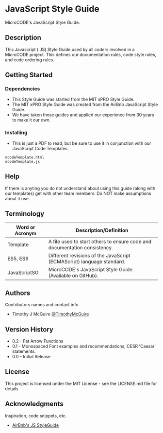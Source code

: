 # JavaScript Style Guide

MicroCODE's JavaScript Style Guide.


## Description

This Javascript (.JS) Style Guide used by all coders involved in a MicroCODE project.
This defines our documentation rules, code style rules, and code ordering rules.


## Getting Started


### Dependencies

* This Style Guide was started from the MIT xPRO Style Guide.
* The MIT xPRO Style Guide was created from the AirBnb JavaScript Style Guide.
* We have taken those guides and applied our experience from 30 years to make it our own.


### Installing

* This is just a PDF to read, but be sure to use it in conjunction with our JavaScript Code Templates.
```
mcodeTemplate.html
mcodeTemplate.js
```


## Help

If there is anyting you do not understand about using this guide (along with our templates) get with other team members.
Do NOT make assumptions about it use.



## Terminology

| Word or Acronym	| Description/Definition                                |
|-------------------|-------------------------------------------------------|
|  Template	        | A file used to start others to ensure code and documentation consistency.
|  ES5, ES6         | Different revisions of the JavaScript (ECMAScript) language standard.
|  JavaScriptSG     | MicroCODE's JavaScript Style Guide. (Available on GitHub).



## Authors

Contributors names and contact info

* Timothy J McGuire [@TimothyMcGuire](https://twitter.com/TimothyMcGuire)



## Version History

* 0.2 - Fat Arrow Functions
* 0.1 - Monospaced Font examples and recommendations, CESR 'Caesar' statements.
* 0.0 - Initial Release



## License

This project is licensed under the MIT License - see the LICENSE.md file for details



## Acknowledgments

Inspiration, code snippets, etc.
* [AirBnb's JS StyleGuide](https://github.com/airbnb/javascript)
